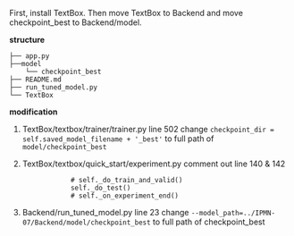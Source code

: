 
First, install TextBox. Then move TextBox to Backend and move checkpoint_best to Backend/model.

**structure**
```
├── app.py
├──model
    └── checkpoint_best
├── README.md
├── run_tuned_model.py
└── TextBox
```
**modification**

1. TextBox/textbox/trainer/trainer.py line 502 
change ```checkpoint_dir = self.saved_model_filename + '_best'``` to full path of ```model/checkpoint_best```

2. TextBox/textbox/quick_start/experiment.py comment out line 140 & 142 
	```
	            # self._do_train_and_valid()
	            self._do_test()
	            # self._on_experiment_end()
	```
3. Backend/run_tuned_model.py line 23 
change ```--model_path=../IPMN-07/Backend/model/checkpoint_best``` to full path of checkpoint_best
